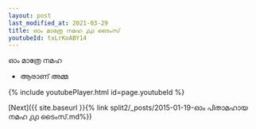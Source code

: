```yaml
---
layout: post
last_modified_at: 2021-03-29
title: ഓം മാത്രേ നമഹ ൧൧ ടൈംസ്
youtubeId: txLrKoABY14
---
```

 
 
 ഓം മാത്രേ നമഹ 
 
 -  ആരാണ് അമ്മ 
 
  
 
  
 
 
 
 
 
 


{% include youtubePlayer.html id=page.youtubeId %}
 
[Next]({{ site.baseurl }}{% link  split2/_posts/2015-01-19-ഓം പിതാമഹായ നമഹ ൧൧ ടൈംസ്.md%})
 
